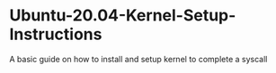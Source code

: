 # Ubuntu-20.04-Kernel-Setup-Instructions
A basic guide on how to install and setup kernel to complete a syscall
